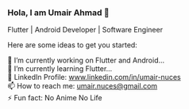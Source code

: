 ### Hola, I am Umair Ahmad 👋
Flutter | Android Developer | Software Engineer


Here are some ideas to get you started:

 🔭 I’m currently working on Flutter and Android...
 <br>
 🌱 I’m currently learning Flutter...
 <br>
  💬 LinkedIn Profile: www.linkedin.com/in/umair-nuces 
  <br>
  📫 How to reach me: umair.nuces@gmail.com
  <br>
  ⚡ Fun fact: No Anime No Life
